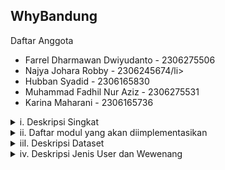 <h2>WhyBandung</h2>
<p>
  Daftar Anggota
  <ul>
    <li>Farrel Dharmawan Dwiyudanto - 2306275506</li>
    <li> Najya Johara Robby - 2306245674/li>
    <li>Hubban Syadid - 2306165830</li>
    <li>Muhammad Fadhil Nur Aziz - 2306275531</li>
    <li>Karina Maharani - 2306165736</li>
  </ul>
</p>

<details>
  <summary>i. Deskripsi Singkat</summary>
Pernahkah Anda kesulitan untuk menemukan restoran yang anda inginkan selama berjalan-jalan di kota bandung, atau kesulitan mencari tempat kuliner yang menyediakan makanan minuman khas bandung?
  <br><br>
WhyBandung hadir untuk membantu baik wisatawan maupun warga lokal dalam menemukan kuliner terbaik di Bandung. Situs ini dilengkapi dengan sistem navigasi berbasis peta yang unik dan intuitif, sehingga memudahkan pengguna mencari makanan dan minuman yang diinginkan. WhyBandung memungkinkan pengguna untuk mengeksplorasi kuliner di berbagai wilayah berdasarkan lokasi atau kategori makanan. Selain itu, WhyBandung akan terus mengembangkan dan memperbarui daftar lokasi kuliner secara berkala.\
  <br><br>
Tim A12SITEK memilih Kota Bandung karena dikenal sebagai kota wisata yang populer dengan ragam kuliner yang khas. Namun, terdapat kekurangan dalam sistem navigasi kuliner di Bandung. Wisatawan sering kali tidak mengetahui kuliner khas di suatu daerah karena sistem pencarian aplikasi seperti Google Maps mengharuskan pengguna untuk mencari makanan secara spesifik. Akibatnya, wisatawan cenderung mengunjungi tempat-tempat kuliner yang sudah terkenal, sehingga melewatkan kedai-kedai lokal yang lebih autentik. Padahal, kuliner lokal memberikan pengalaman yang lebih khas dan mendalam terhadap budaya suatu daerah. Inilah yang mendorong kami untuk mengembangkan WhyBandung.

</details>

<details>
  <summary>ii. Daftar modul yang akan diimplementasikan</summary>
1. Dashboard<br>
  Section Home<br>
Features:<br>
- Navigation hub, berisi personalized data seperti recent activity, favorite products yang udah pernah di rate, dan link ke modul-modul lain.<br>
- Link-link ke product highly-rated.<br>
- Search bar yang nyambung dengan modul search system.<br><br>

Rincian regulasi aturan khusus:
- Models: Mengambil data spesifik seperti pencarian terbaru atau ulasan.
- Views: Mengambil dan memproses informasi untuk ditampilkan.
- HTML Templates: Menggunakan `base.html` agar konsisten di seluruh situs.
- Responsive Framework: Tailwind atau Bootstrap memastikan tampilan tetap ramah mobile.
- Forms: Memiliki form aksi cepat (misalnya, searchbar).
- AJAX: Update langsung untuk notifikasi atau restoran trending.
- Login Filters: Data spesifik hanya ditampilkan kepada pengguna yang sudah log in.
- Product Filtering: Menyaring restoran atau hidangan berdasarkan preferensi.
  Section Profil

  Section Profile<br>
  Features:<br>
- Journal Entry. User mengupload cerita terkait pengalaman mereka dengan beberapa tempat<br>
- Link-link ke lokasi yang ada di journal entry and associated review/entry made by user at halaman produk toko.<br><br>

Rincian regulasi aturan khusus:
- Models: Menyimpan product reviews, ratings, dan hashtags.
- Views: Mengambil product details, reviews, dan input dari user.
- HTML Templates: Terstruktur untuk menampilkan informasi product dan reviews.
- Responsive Framework: Memastikan halaman dioptimalkan untuk semua perangkat.
- Forms: Review dan rating forms, diproses oleh views.
- AJAX: Memungkinkan pengiriman reviews tanpa reload halaman.
- Login Filters: Hanya logged-in users yang bisa memberikan review dan rate.
- Product Filtering: Related products dan user reviews bisa difilter berdasarkan tags atau ratings.
  
CRUD
- CREATE: Membuat Journal Entry (reviews, tambahkan rating, dan tag) di Dashboard section profil
- READ : Mengambil data sejarah Jurnal Pengguna.
- UPDATE: Mengubah isi Jurnal Entry.
- DELETE: Menghapus sebuah Jurnal Entry.

Gambaran: 
![Screenshot 2024-10-06 200918](https://github.com/user-attachments/assets/5bb7bd87-41d2-42ce-adce-534ef885d021)

2. What to Eat?<br>
Features:
- Display tinder like form to find what current food should be made.
- Users dapat mengisi form dan program membuat flowchart untuk memberikan rekomendasi makanan.
- Karena tiap produk memiliki tag maka hal ini memudahkan modul ini untuk memberi rekomendasi makanan.

Rincian regulasi aturan khusus:
- Models: Form untuk menerima hasil swipe user.
- Views: Mengambil hasil swiping sebagai bentuk input user, dan tampilkan hasil.
- HTML Templates: Terstruktur untuk menampilkan swiping interface.
- Responsive Framework: Memastikan halaman dioptimalkan untuk semua perangkat.
- Forms: Hasil isi swipe form.
- Login Filters: Hanya logged-in users yang bisa memberikan review dan rate.

CRUD
- CREATE: Membuat rekomendasi makan serta toko associated user.
- READ : Memnampilkan history hasil isi form rekomendasi makan, mengambil sejarah makan user.
- UPDATE: Mengubah hasil swipe sebelum submit jika user menginginkan.
- DELETE: Menghapus item dari history rekomendasi makan user.

3. Product Page<br>
Features:
- Display detail-detail terkait menu atau restoran.
- Users dapat submit/edit journal entry (reviews, tambahkan rating, dan tag). 
- Karena tiap produk memiliki tag maka hal ini memudahkan modul search system dan explore and discover

Rincian regulasi aturan khusus:
- Models: Menyimpan product reviews, ratings, dan hashtags.
- Views: Mengambil product details, reviews, dan input dari user.
- HTML Templates: Terstruktur untuk menampilkan informasi product dan reviews.
- Responsive Framework: Memastikan halaman dioptimalkan untuk semua perangkat.
- Forms: Review dan rating forms, diproses oleh views.
- AJAX: Memungkinkan pengiriman reviews tanpa reload halaman.
- Login Filters: Hanya logged-in users yang bisa memberikan review dan rate.
- Product Filtering: Related products dan user reviews bisa difilter berdasarkan tags atau ratings.

CRUD
- CREATE: Membuat Journal Entry (reviews, tambahkan rating, dan tag) di Dashboard section profil
- READ : Mengambil data sejarah Jurnal Pengguna, Mengambil data product.
- UPDATE: Mengubah isi Jurnal Entry, Mengubah hasil ratings pada product page setelah submit journal entry.
- DELETE: Menghapus sebuah Jurnal Entry.

Gambaran:
![Screenshot 2024-10-06 200956](https://github.com/user-attachments/assets/62e6a9e5-67ca-49ca-9b80-6145bbbfe198)

4. Location Homepage / Geomapping Interface<br>
Features:
- Map interactive yang dapat display restoran atau menu yang dapat user telusur dengan filters.
- Filters untuk searching berdasarkan kabupaten ataupun menu yang dicari.
- Berfungsi mirip dengan search system. 

Rincian regulasi aturan khusus:
- Models: Menyimpan data lokasi untuk restaurants dan menus.
- Views: Memproses permintaan untuk memfilter hasil map berdasarkan lokasi atau tags.
- HTML Templates: Menampilkan interactive map bersama dengan search filters.
- Responsive Framework: Membuat map dapat digunakan pada perangkat seluler.
- Forms: Memfilter lokasi dan menampilkan hasil yang relevan.
- AJAX: Memperbarui map secara dinamis dengan hasil pencarian baru.
- Login Filters: Lokasi atau fitur tertentu mungkin dibatasi untuk logged-in users.
- Product Filtering: Memfilter restaurants berdasarkan wilayah, tags, atau jenis cuisine.

CRUD
- CREATE: Membuat Planner Perjalanan dan toko yang ingin divisit
- READ : Mengambil data toko per lokasi kabupaten di map.
- UPDATE: Mengubah Planner Perjalanan dan toko yang ingin divisit.
- DELETE: Menghapus sebuah Jurnal Entry.

5. Penambahan Toko (ONLY FOR ADMIN)
Features:
- Add new stores and products to database.
- Modify pre-existing stores as well products (Update or delete)

Rincian regulasi aturan khusus:
- Models: Membuat model toko.
- Views: Memproses menambah atau mengubah toko atau produk.
- HTML Templates: Menampilkan all stores and products secara tabular.
- Forms: Memfilter lokasi dan menampilkan hasil yang relevan.
- Product Filtering: Memfilter restaurants berdasarkan wilayah, tags, atau jenis cuisine.

CRUD
- CREATE : Membuat toko baru dan menambah produk.
- READ : Menampilkan toko dan produk yang sudah ada.
- UPDATE : Mengubah toko dan produk yang sudah ada.
- DELETE : Menghapus toko dan produk yang sudah ada.

NON CRUD FEATURES YANG MUNGKIN DIIMPLEMENTASIKAN JIKA WKAKTU MEMUNGKINKAN<br>
1. Search System<br>
Features:
- Search system agar user dapat menelusuri berdasarkan filter yang bisa diatur, mungkin dari lokasi, menu spesifik, dll.
- Menggunakan beberapa tags untuk jenis menu ataupun cuisine.
- Results menampilkan detail restaurant dan link-link ke product pages.

Rincian regulasi aturan khusus:
- Models: Menyimpan dan mengambil data terkait restoran, menu, dan tag.
- Views: Memproses permintaan search dan return hasil yang sudah difilter.
- HTML Templates: Menggunakan template modular untuk menampilkan hasil pencarian.
- Responsive Framework: Memastikan layout pencarian ramah mobile.
- Forms: Search Form memproses query dan menampilkan hasil.
- AJAX: Memungkinkan live search suggestion tanpa memuat ulang halaman.
- Login Filters: Bisa membatasi beberapa hasil untuk pengguna yang sudah log in.
- Product Filtering: Menyaring berdasarkan tag, lokasi, atau tipe restoran.

Gambaran:
![Screenshot 2024-10-06 222203](https://github.com/user-attachments/assets/aa58c763-961f-4377-b1d5-6a9b50a6947b)

2. Explore and Discover<br>
Features:
Memberikan suggestion kepada user terkait  restaurants atau menu yang baru ataupun trending berdasarkan user history dan rating di website.
Recommendations bisa diambil dari history user sering berinteraksi dengan tipe menu apa ataupun lokasi mana.
Memberikan highlights kepada user terkait hidden gems atau trending spots diluar search history user.

Rincian regulasi aturan khusus:
- Models: Menggunakan data user dan informasi trending restaurants.
- Views: Memproses rekomendasi berdasarkan riwayat user dan similar users.
- HTML Templates: Ditampilkan sebagai halaman terpisah atau bagian dari situs.
- Responsive Framework: Memastikan rekomendasi dapat diakses pada perangkat seluler.
- Forms: Users dapat menyaring rekomendasi dengan filters (misalnya berdasarkan jenis cuisine atau lokasi).
- AJAX: Menyediakan rekomendasi dinamis tanpa perlu memuat ulang halaman.
- Login Filters: Rekomendasi dipersonalisasi untuk logged-in users.
- Product Filtering: Menyarankan restaurants atau hidangan berdasarkan preferensi user, tren, dan tags.

Gambaran:
![Screenshot 2024-10-06 204821](https://github.com/user-attachments/assets/b13998ea-5716-487f-a6fb-09111bd7c515)

</details>

<details>
  <summary>iiI. Deskripsi Dataset</summary>
Dalam pembuatan web aplikasi WhyBandung, kami membutuhkan database yang memiliki data mengenai informasi seputar produk kuliner yang berada di kota Bandung. Data ini kami dapatkan melalui pencarian di internet. Data yang akan kami gunakan ini berfungsi untuk mempermudah pengguna aplikasi WhyBandung untuk menemukan makanan ataupun minuman berdasarkan lokasi, kategori produk, harga produk, dan toko yang menyediakan produk tersebut. Pada dataset kami terdapat kolom Kode Produk, Nama Produk, Kategori, Toko, Harga Retail, dan Lokasi untuk memberikan informasi detail yang dibutuhkan pengguna nanti.
  <br><br>
Kolom Kode Produk digunakan sebagai kode unik untuk setiap item produk, sehingga aplikasi dapat dengan mudah membedakan satu produk dengan produk lainnya. Kolom Nama Produk digunakan untuk memberikan informasi nama produk spesifik yang dapat dicari oleh pengguna. Lalu, terdapat kolom Kategori yang digunakan untuk mengelompokkan produk berdasarkan kategorinya yang seusai contohnya seperti kategori kue, minuman, makanan berat, dan lain-lain. Selain mengelompokkan produk, Kolom Kategori dapat membantu pengguna untuk mencari suatu produk berdasarkan kategori produk tersebut. Kolom Toko digunakan untuk memberikan informasi mengenai tempat atau kedai apa yang menjual produk tersebut sehingga pengguna dapat mengetahui dimana pengguna dapat membeli produk yang diinginkan.
  <br><br>
Kolom Harga Retail memberikan informasi mengenai harga suatu produk sehingga pengguna dapat memilih produk yang mereka inginkan sesuai dengan budget yang mereka miliki. Sedangkan kolom Lokasi digunakan untuk memberikan informasi pada daerah mana produk tersebut berada. Pengguna juga dapat mencari produk sesuai dengan lokasi yang diinginkan.
<br><br>
DATABASE DAPAT DIAKSES MELALUI LINK INI : https://docs.google.com/spreadsheets/d/1peBfLmwdaHBPClgn3gGGbBMKNjFn44a-ky20q7FM3h8/edit?usp=sharing 

</details>

<details>
  <summary>iv. Deskripsi Jenis User dan Wewenang</summary>

</details>
